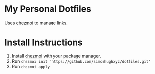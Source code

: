 # My Personal Dotfiles

Uses [chezmoi](https://www.chezmoi.io]) to manage links.

# Install Instructions
1. Install [chezmoi](https://www.chezmoi.io]) with your package manager.
2. Run `chezmoi init 'https://github.com/simonhughxyz/dotfiles.git'`
3. Run `chezmoi apply`
